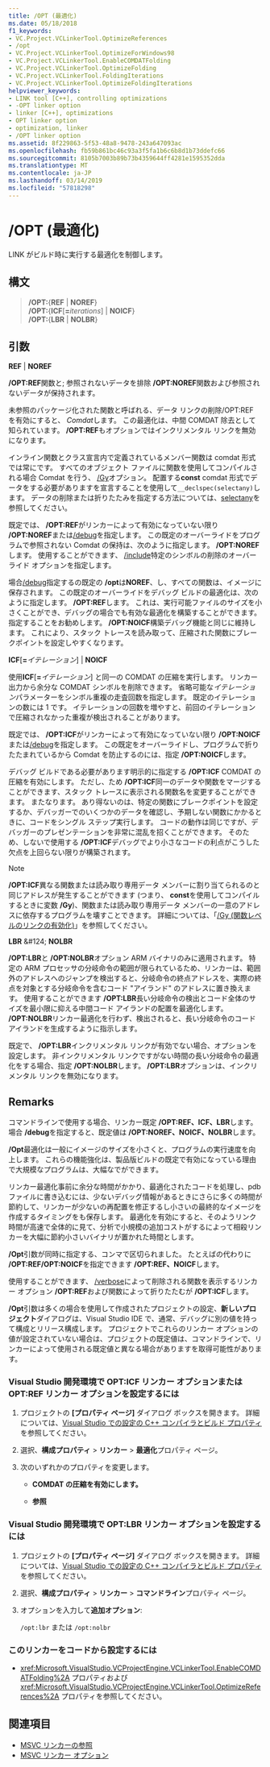 ```yaml
---
title: /OPT (最適化)
ms.date: 05/18/2018
f1_keywords:
- VC.Project.VCLinkerTool.OptimizeReferences
- /opt
- VC.Project.VCLinkerTool.OptimizeForWindows98
- VC.Project.VCLinkerTool.EnableCOMDATFolding
- VC.Project.VCLinkerTool.OptimizeFolding
- VC.Project.VCLinkerTool.FoldingIterations
- VC.Project.VCLinkerTool.OptimizeFoldingIterations
helpviewer_keywords:
- LINK tool [C++], controlling optimizations
- -OPT linker option
- linker [C++], optimizations
- OPT linker option
- optimization, linker
- /OPT linker option
ms.assetid: 8f229863-5f53-48a8-9478-243a647093ac
ms.openlocfilehash: fb59b861bc46c93a3f5fa1b6c6b8d1b73ddefc66
ms.sourcegitcommit: 8105b7003b89b73b4359644ff4281e1595352dda
ms.translationtype: MT
ms.contentlocale: ja-JP
ms.lasthandoff: 03/14/2019
ms.locfileid: "57818298"
---
```

# <a name="opt-optimizations"></a>/OPT (最適化)

LINK がビルド時に実行する最適化を制御します。

## <a name="syntax"></a>構文

> **/OPT:**{**REF** | **NOREF**}<br/>
> **/OPT:**{**ICF**[**=**_iterations_] | **NOICF**}<br/>
> **/OPT:**{**LBR** | **NOLBR**}

## <a name="arguments"></a>引数

**REF** &#124; **NOREF**

**/OPT:REF**関数と; 参照されないデータを排除 **/OPT:NOREF**関数および参照されないデータが保持されます。

未参照のパッケージ化された関数と呼ばれる、データ リンクの削除/OPT:REF を有効にすると、 *Comdat*します。 この最適化は、中間 COMDAT 除去として知られています。 **/OPT:REF**もオプションではインクリメンタル リンクを無効になります。

インライン関数とクラス宣言内で定義されているメンバー関数は comdat 形式では常にです。 すべてのオブジェクト ファイルに関数を使用してコンパイルされる場合 Comdat を行う、 [/Gy](gy-enable-function-level-linking.md)オプション。 配置する**const** comdat 形式でデータをする必要がありますを宣言することを使用して`__declspec(selectany)`します。 データの削除または折りたたみを指定する方法については、[selectany](../../cpp/selectany.md)を参照してください。

既定では、 **/OPT:REF**がリンカーによって有効になっていない限り **/OPT:NOREF**または[/debug](debug-generate-debug-info.md)を指定します。 この既定のオーバーライドをプログラムで参照されない Comdat の保持は、次のように指定します。 **/OPT:NOREF**します。 使用することができます、 [/include](include-force-symbol-references.md)特定のシンボルの削除のオーバーライド オプションを指定します。

場合[/debug](debug-generate-debug-info.md)指定するの既定の **/opt**は**NOREF**、し、すべての関数は、イメージに保存されます。 この既定のオーバーライドをデバッグ ビルドの最適化は、次のように指定します。 **/OPT:REF**します。 これは、実行可能ファイルのサイズを小さくことができ、デバッグの場合でも有効な最適化を構築することができます。 指定することをお勧めします。 **/OPT:NOICF**構築デバッグ機能と同じに維持します。 これにより、スタック トレースを読み取って、圧縮された関数にブレークポイントを設定しやすくなります。

**ICF**\[**=**_イテレーション_] &#124; **NOICF**

使用**ICF**\[**=**_イテレーション_] と同一の COMDAT の圧縮を実行します。 リンカー出力から余分な COMDAT シンボルを削除できます。 省略可能な*イテレーション*パラメーターをシンボル重複の走査回数を指定します。 既定のイテレーションの数には 1 です。 イテレーションの回数を増やすと、前回のイテレーションで圧縮されなかった重複が検出されることがあります。

既定では、 **/OPT:ICF**がリンカーによって有効になっていない限り **/OPT:NOICF**または[/debug](debug-generate-debug-info.md)を指定します。 この既定をオーバーライドし、プログラムで折りたたまれているから Comdat を防止するのには、指定 **/OPT:NOICF**します。

デバッグ ビルドである必要があります明示的に指定する **/OPT:ICF** COMDAT の圧縮を有効にします。 ただし、ため **/OPT:ICF**同一のデータや関数をマージすることができます、スタック トレースに表示される関数名を変更することができます。 またなります。 あり得ないのは、特定の関数にブレークポイントを設定するか、デバッガーでのいくつかのデータを確認し、予期しない関数にかかるときに、コードをシングル ステップ実行します。 コードの動作は同じですが、デバッガーのプレゼンテーションを非常に混乱を招くことができます。 そのため、しないで使用する **/OPT:ICF**デバッグでより小さなコードの利点がこうした欠点を上回らない限りが構築されます。

> [!NOTE]
> **/OPT:ICF**異なる関数または読み取り専用データ メンバーに割り当てられるのと同じアドレスが発生することができます (つまり、 **const**を使用してコンパイルするときに変数 **/Gy**)、関数または読み取り専用データ メンバーの一意のアドレスに依存するプログラムを壊すことできます。 詳細については、「[/Gy (関数レベルのリンクの有効化)](gy-enable-function-level-linking.md)」を参照してください。

**LBR** &AMP;#124; **NOLBR**

**/OPT:LBR**と **/OPT:NOLBR**オプション ARM バイナリのみに適用されます。 特定の ARM プロセッサの分岐命令の範囲が限られているため、リンカーは、範囲外のアドレスへのジャンプを検出すると、分岐命令の終点アドレスを、実際の終点を対象とする分岐命令を含むコード "アイランド" のアドレスに置き換えます。 使用することができます **/OPT:LBR**長い分岐命令の検出とコード全体のサイズを最小限に抑える中間コード アイランドの配置を最適化します。 **/OPT:NOLBR**リンカー最適化を行わず、検出されると、長い分岐命令のコード アイランドを生成するように指示します。

既定で、 **/OPT:LBR**インクリメンタル リンクが有効でない場合、オプションを設定します。 非インクリメンタル リンクですがない時間の長い分岐命令の最適化をする場合、指定 **/OPT:NOLBR**します。 **/OPT:LBR**オプションは、インクリメンタル リンクを無効になります。

## <a name="remarks"></a>Remarks

コマンドラインで使用する場合、リンカー既定 **/OPT:REF、ICF、LBR**します。 場合 **/debug**を指定すると、既定値は **/OPT:NOREF、NOICF、NOLBR**します。

**/Opt**最適化は一般にイメージのサイズを小さくと、プログラムの実行速度を向上します。 これらの機能強化は、製品版ビルドの既定で有効になっている理由で大規模なプログラムは、大幅なでができます。

リンカー最適化事前に余分な時間がかかり、最適化されたコードを処理し、pdb ファイルに書き込むには、少ないデバッグ情報があるときにさらに多くの時間が節約して、リンカーが少ないの再配置を修正するし小さいの最終的なイメージを作成するタイミングをも保存します。 最適化を有効にすると、そのようリンク時間が高速で全体的に見て、分析で小規模の追加コストがするによって相殺リンカーを大幅に節約小さいバイナリが置かれた時間とします。

**/Opt**引数が同時に指定する、コンマで区切られました。 たとえばの代わりに **/OPT:REF/OPT:NOICF**を指定できます **/OPT:REF、NOICF**します。

使用することができます、 [/verbose](verbose-print-progress-messages.md)によって削除される関数を表示するリンカー オプション **/OPT:REF**および関数によって折りたたむが **/OPT:ICF**します。

**/Opt**引数は多くの場合を使用して作成されたプロジェクトの設定、**新しいプロジェクト**ダイアログは、Visual Studio IDE で、通常、デバッグに別の値を持って構成とリリース構成します。 プロジェクトでこれらのリンカー オプションの値が設定されていない場合は、プロジェクトの既定値は、コマンドラインで、リンカーによって使用される既定値と異なる場合がありますを取得可能性があります。

### <a name="to-set-the-opticf-or-optref-linker-option-in-the-visual-studio-development-environment"></a>Visual Studio 開発環境で OPT:ICF リンカー オプションまたは OPT:REF リンカー オプションを設定するには

1. プロジェクトの **[プロパティ ページ]** ダイアログ ボックスを開きます。 詳細については、[Visual Studio での設定の C++ コンパイラとビルド プロパティ](../working-with-project-properties.md)を参照してください。

1. 選択、**構成プロパティ** > **リンカー** > **最適化**プロパティ ページ。

1. 次のいずれかのプロパティを変更します。

   - **COMDAT の圧縮を有効にします。**

   - **参照**

### <a name="to-set-the-optlbr-linker-option-in-the-visual-studio-development-environment"></a>Visual Studio 開発環境で OPT:LBR リンカー オプションを設定するには

1. プロジェクトの **[プロパティ ページ]** ダイアログ ボックスを開きます。 詳細については、[Visual Studio での設定の C++ コンパイラとビルド プロパティ](../working-with-project-properties.md)を参照してください。

1. 選択、**構成プロパティ** > **リンカー** > **コマンドライン**プロパティ ページ。

1. オプションを入力して**追加オプション**:

   `/opt:lbr` または `/opt:nolbr`

### <a name="to-set-this-linker-option-programmatically"></a>このリンカーをコードから設定するには

- <xref:Microsoft.VisualStudio.VCProjectEngine.VCLinkerTool.EnableCOMDATFolding%2A> プロパティおよび <xref:Microsoft.VisualStudio.VCProjectEngine.VCLinkerTool.OptimizeReferences%2A> プロパティを参照してください。

## <a name="see-also"></a>関連項目

- [MSVC リンカーの参照](linking.md)
- [MSVC リンカー オプション](linker-options.md)

